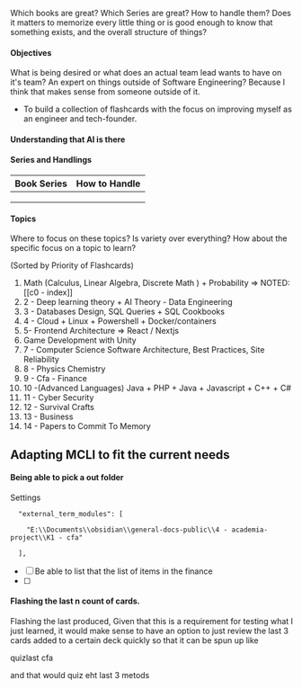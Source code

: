 
Which books are great? Which Series are great? How to handle them? Does it matters to memorize every little thing or is good enough to know that something exists, and the overall structure of things?


#### Objectives

What is being desired or what does an actual team lead wants to have on it's team? An expert on things outside of Software Engineering? Because I think that makes sense from someone outside of it. 

- To build a collection of flashcards with the focus on improving myself as an engineer and tech-founder.


#### Understanding that AI is there



#### Series and Handlings



| Book Series | How to Handle |
| ----------- | ------------- |
|             |               |
|             |               |
|             |               |



#### Topics

Where to focus on these topics? Is variety over everything? How about the specific focus on a topic to learn?

(Sorted by Priority of Flashcards)

1. Math (Calculus, Linear Algebra, Discrete Math ) + Probability => NOTED:  [[c0 - index]]
2. 2 - Deep learning theory + AI Theory - Data Engineering
3. 3 - Databases Design, SQL Queries + SQL Cookbooks
4. 4 - Cloud + Linux + Powershell + Docker/containers
5. 5- Frontend Architecture => React / Nextjs
6. Game Development with Unity
7. 7 - Computer Science Software Architecture, Best Practices, Site Reliability
8. 8 - Physics  Chemistry
9. 9 - Cfa - Finance
10. 10 -(Advanced Languages) Java + PHP + Java + Javascript + C++ + C# 
11. 11 - Cyber Security
12. 12 - Survival Crafts
13. 13 - Business
14. 14 - Papers to Commit To Memory



## Adapting MCLI to fit the current needs 

#### Being able to pick a out folder

Settings

```
  "external_term_modules": [

    "E:\\Documents\\obsidian\\general-docs-public\\4 - academia-project\\K1 - cfa"

  ],
```

- [ ]  Be able to list that the list of items in the finance
- [ ] 


#### Flashing the last n count of cards.

Flashing the last produced, Given that this is a requirement for testing what I just learned, it would make sense to have an option to just review the last 3 cards added to a certain deck quickly so that it can be spun up like 

quizlast cfa

and that would quiz eht last 3 metods